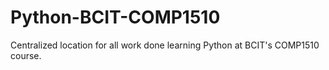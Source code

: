 # Python-BCIT-COMP1510
Centralized location for all work done learning Python at BCIT's COMP1510 course.
